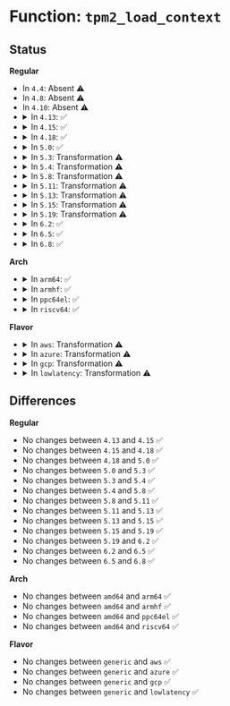 # Function: <code>tpm2_load_context</code>

## Status
<b>Regular</b>
<ul>
<li>
In <code>4.4</code>: Absent ⚠️
</li>
<li>
In <code>4.8</code>: Absent ⚠️
</li>
<li>
In <code>4.10</code>: Absent ⚠️
</li>
<li>
<details>
<summary>In <code>4.13</code>: ✅</summary>

```c
int tpm2_load_context(struct tpm_chip *chip, u8 *buf, unsigned int *offset, u32 *handle);
```

**Collision:** Unique Static

**Inline:** No

**Transformation:** False

**Instances:**

```
In drivers/char/tpm/tpm2-space.c (ffffffff815bc160)
Location: drivers/char/tpm/tpm2-space.c:70
Inline: False
Direct callers:
  - drivers/char/tpm/tpm2-space.c:tpm2_prepare_space
  - drivers/char/tpm/tpm2-space.c:tpm2_prepare_space
```
**Symbols:**

```
ffffffff815bc160-ffffffff815bc31f: tpm2_load_context (STB_LOCAL)
```
</details>
</li>
<li>
<details>
<summary>In <code>4.15</code>: ✅</summary>

```c
int tpm2_load_context(struct tpm_chip *chip, u8 *buf, unsigned int *offset, u32 *handle);
```

**Collision:** Unique Static

**Inline:** No

**Transformation:** False

**Instances:**

```
In drivers/char/tpm/tpm2-space.c (ffffffff81622640)
Location: drivers/char/tpm/tpm2-space.c:70
Inline: False
Direct callers:
  - drivers/char/tpm/tpm2-space.c:tpm2_prepare_space
  - drivers/char/tpm/tpm2-space.c:tpm2_prepare_space
```
**Symbols:**

```
ffffffff81622640-ffffffff816227bf: tpm2_load_context (STB_LOCAL)
```
</details>
</li>
<li>
<details>
<summary>In <code>4.18</code>: ✅</summary>

```c
int tpm2_load_context(struct tpm_chip *chip, u8 *buf, unsigned int *offset, u32 *handle);
```

**Collision:** Unique Static

**Inline:** No

**Transformation:** False

**Instances:**

```
In drivers/char/tpm/tpm2-space.c (ffffffff8165c410)
Location: drivers/char/tpm/tpm2-space.c:71
Inline: False
Direct callers:
  - drivers/char/tpm/tpm2-space.c:tpm2_prepare_space
  - drivers/char/tpm/tpm2-space.c:tpm2_prepare_space
```
**Symbols:**

```
ffffffff8165c410-ffffffff8165c5b4: tpm2_load_context (STB_LOCAL)
```
</details>
</li>
<li>
<details>
<summary>In <code>5.0</code>: ✅</summary>

```c
int tpm2_load_context(struct tpm_chip *chip, u8 *buf, unsigned int *offset, u32 *handle);
```

**Collision:** Unique Static

**Inline:** No

**Transformation:** False

**Instances:**

```
In drivers/char/tpm/tpm2-space.c (ffffffff81679780)
Location: drivers/char/tpm/tpm2-space.c:70
Inline: False
Direct callers:
  - drivers/char/tpm/tpm2-space.c:tpm2_prepare_space
  - drivers/char/tpm/tpm2-space.c:tpm2_prepare_space
```
**Symbols:**

```
ffffffff81679780-ffffffff81679924: tpm2_load_context (STB_LOCAL)
```
</details>
</li>
<li>
<details>
<summary>In <code>5.3</code>: Transformation ⚠️</summary>

```c
int tpm2_load_context(struct tpm_chip *chip, u8 *buf, unsigned int *offset, u32 *handle);
```

**Collision:** Unique Static

**Inline:** No

**Transformation:** True

**Instances:**

```
In drivers/char/tpm/tpm2-space.c (0)
Location: drivers/char/tpm/tpm2-space.c:68
Inline: False
Direct callers:
  - drivers/char/tpm/tpm2-space.c:tpm2_prepare_space
  - drivers/char/tpm/tpm2-space.c:tpm2_prepare_space
```
**Symbols:**

```
ffffffff816afd90-ffffffff816aff1c: tpm2_load_context (STB_LOCAL)
ffffffff816b08bc-ffffffff816b0918: tpm2_load_context.cold (STB_LOCAL)
```
</details>
</li>
<li>
<details>
<summary>In <code>5.4</code>: Transformation ⚠️</summary>

```c
int tpm2_load_context(struct tpm_chip *chip, u8 *buf, unsigned int *offset, u32 *handle);
```

**Collision:** Unique Static

**Inline:** No

**Transformation:** True

**Instances:**

```
In drivers/char/tpm/tpm2-space.c (0)
Location: drivers/char/tpm/tpm2-space.c:68
Inline: False
Direct callers:
  - drivers/char/tpm/tpm2-space.c:tpm2_prepare_space
  - drivers/char/tpm/tpm2-space.c:tpm2_prepare_space
```
**Symbols:**

```
ffffffff816d2a90-ffffffff816d2c1c: tpm2_load_context (STB_LOCAL)
ffffffff816d35bc-ffffffff816d3618: tpm2_load_context.cold (STB_LOCAL)
```
</details>
</li>
<li>
<details>
<summary>In <code>5.8</code>: Transformation ⚠️</summary>

```c
int tpm2_load_context(struct tpm_chip *chip, u8 *buf, unsigned int *offset, u32 *handle);
```

**Collision:** Unique Static

**Inline:** No

**Transformation:** True

**Instances:**

```
In drivers/char/tpm/tpm2-space.c (0)
Location: drivers/char/tpm/tpm2-space.c:71
Inline: False
Direct callers:
  - drivers/char/tpm/tpm2-space.c:tpm2_load_space
  - drivers/char/tpm/tpm2-space.c:tpm2_load_space
```
**Symbols:**

```
ffffffff81786cb0-ffffffff81786e16: tpm2_load_context (STB_LOCAL)
ffffffff81787724-ffffffff81787780: tpm2_load_context.cold (STB_LOCAL)
```
</details>
</li>
<li>
<details>
<summary>In <code>5.11</code>: Transformation ⚠️</summary>

```c
int tpm2_load_context(struct tpm_chip *chip, u8 *buf, unsigned int *offset, u32 *handle);
```

**Collision:** Unique Static

**Inline:** No

**Transformation:** True

**Instances:**

```
In drivers/char/tpm/tpm2-space.c (0)
Location: drivers/char/tpm/tpm2-space.c:71
Inline: False
Direct callers:
  - drivers/char/tpm/tpm2-space.c:tpm2_load_space
  - drivers/char/tpm/tpm2-space.c:tpm2_load_space
```
**Symbols:**

```
ffffffff8179ddc0-ffffffff8179df26: tpm2_load_context (STB_LOCAL)
ffffffff81c0a76b-ffffffff81c0a7c7: tpm2_load_context.cold (STB_LOCAL)
```
</details>
</li>
<li>
<details>
<summary>In <code>5.13</code>: Transformation ⚠️</summary>

```c
int tpm2_load_context(struct tpm_chip *chip, u8 *buf, unsigned int *offset, u32 *handle);
```

**Collision:** Unique Static

**Inline:** No

**Transformation:** True

**Instances:**

```
In drivers/char/tpm/tpm2-space.c (0)
Location: drivers/char/tpm/tpm2-space.c:71
Inline: False
Direct callers:
  - drivers/char/tpm/tpm2-space.c:tpm2_prepare_space
  - drivers/char/tpm/tpm2-space.c:tpm2_prepare_space
```
**Symbols:**

```
ffffffff81780780-ffffffff817808e6: tpm2_load_context (STB_LOCAL)
ffffffff81bfc203-ffffffff81bfc25f: tpm2_load_context.cold (STB_LOCAL)
```
</details>
</li>
<li>
<details>
<summary>In <code>5.15</code>: Transformation ⚠️</summary>

```c
int tpm2_load_context(struct tpm_chip *chip, u8 *buf, unsigned int *offset, u32 *handle);
```

**Collision:** Unique Static

**Inline:** No

**Transformation:** True

**Instances:**

```
In drivers/char/tpm/tpm2-space.c (0)
Location: drivers/char/tpm/tpm2-space.c:71
Inline: False
Direct callers:
  - drivers/char/tpm/tpm2-space.c:tpm2_prepare_space
  - drivers/char/tpm/tpm2-space.c:tpm2_prepare_space
```
**Symbols:**

```
ffffffff81806b90-ffffffff81806cf6: tpm2_load_context (STB_LOCAL)
ffffffff81cfcf07-ffffffff81cfcf63: tpm2_load_context.cold (STB_LOCAL)
```
</details>
</li>
<li>
<details>
<summary>In <code>5.19</code>: Transformation ⚠️</summary>

```c
int tpm2_load_context(struct tpm_chip *chip, u8 *buf, unsigned int *offset, u32 *handle);
```

**Collision:** Unique Static

**Inline:** No

**Transformation:** True

**Instances:**

```
In drivers/char/tpm/tpm2-space.c (0)
Location: drivers/char/tpm/tpm2-space.c:71
Inline: False
Direct callers:
  - drivers/char/tpm/tpm2-space.c:tpm2_prepare_space
  - drivers/char/tpm/tpm2-space.c:tpm2_prepare_space
```
**Symbols:**

```
ffffffff81946770-ffffffff819468f2: tpm2_load_context (STB_LOCAL)
ffffffff81ec57c9-ffffffff81ec5809: tpm2_load_context.cold (STB_LOCAL)
```
</details>
</li>
<li>
<details>
<summary>In <code>6.2</code>: ✅</summary>

```c
int tpm2_load_context(struct tpm_chip *chip, u8 *buf, unsigned int *offset, u32 *handle);
```

**Collision:** Unique Static

**Inline:** No

**Transformation:** False

**Instances:**

```
In drivers/char/tpm/tpm2-space.c (ffffffff81aa99a0)
Location: drivers/char/tpm/tpm2-space.c:71
Inline: False
Direct callers:
  - drivers/char/tpm/tpm2-space.c:tpm2_prepare_space
  - drivers/char/tpm/tpm2-space.c:tpm2_prepare_space
```
**Symbols:**

```
ffffffff81aa99a0-ffffffff81aa9b6a: tpm2_load_context (STB_LOCAL)
```
</details>
</li>
<li>
<details>
<summary>In <code>6.5</code>: ✅</summary>

```c
int tpm2_load_context(struct tpm_chip *chip, u8 *buf, unsigned int *offset, u32 *handle);
```

**Collision:** Unique Static

**Inline:** No

**Transformation:** False

**Instances:**

```
In drivers/char/tpm/tpm2-space.c (ffffffff81af53b0)
Location: drivers/char/tpm/tpm2-space.c:71
Inline: False
Direct callers:
  - drivers/char/tpm/tpm2-space.c:tpm2_prepare_space
  - drivers/char/tpm/tpm2-space.c:tpm2_prepare_space
```
**Symbols:**

```
ffffffff81af53b0-ffffffff81af5576: tpm2_load_context (STB_LOCAL)
```
</details>
</li>
<li>
<details>
<summary>In <code>6.8</code>: ✅</summary>

```c
int tpm2_load_context(struct tpm_chip *chip, u8 *buf, unsigned int *offset, u32 *handle);
```

**Collision:** Unique Static

**Inline:** No

**Transformation:** False

**Instances:**

```
In drivers/char/tpm/tpm2-space.c (ffffffff81b489a0)
Location: drivers/char/tpm/tpm2-space.c:71
Inline: False
Direct callers:
  - drivers/char/tpm/tpm2-space.c:tpm2_prepare_space
  - drivers/char/tpm/tpm2-space.c:tpm2_prepare_space
```
**Symbols:**

```
ffffffff81b489a0-ffffffff81b48b66: tpm2_load_context (STB_LOCAL)
```
</details>
</li>
</ul>
<b>Arch</b>
<ul>
<li>
<details>
<summary>In <code>arm64</code>: ✅</summary>

```c
int tpm2_load_context(struct tpm_chip *chip, u8 *buf, unsigned int *offset, u32 *handle);
```

**Collision:** Unique Static

**Inline:** No

**Transformation:** False

**Instances:**

```
In drivers/char/tpm/tpm2-space.c (ffff8000108bd638)
Location: drivers/char/tpm/tpm2-space.c:68
Inline: False
Direct callers:
  - drivers/char/tpm/tpm2-space.c:tpm2_prepare_space
  - drivers/char/tpm/tpm2-space.c:tpm2_prepare_space
```
**Symbols:**

```
ffff8000108bd638-ffff8000108bd85c: tpm2_load_context (STB_LOCAL)
```
</details>
</li>
<li>
<details>
<summary>In <code>armhf</code>: ✅</summary>

```c
int tpm2_load_context(struct tpm_chip *chip, u8 *buf, unsigned int *offset, u32 *handle);
```

**Collision:** Unique Static

**Inline:** No

**Transformation:** False

**Instances:**

```
In drivers/char/tpm/tpm2-space.c (c09b6a60)
Location: drivers/char/tpm/tpm2-space.c:68
Inline: False
Direct callers:
  - drivers/char/tpm/tpm2-space.c:tpm2_prepare_space
  - drivers/char/tpm/tpm2-space.c:tpm2_prepare_space
```
**Symbols:**

```
c09b6a60-c09b6cb4: tpm2_load_context (STB_LOCAL)
```
</details>
</li>
<li>
<details>
<summary>In <code>ppc64el</code>: ✅</summary>

```c
int tpm2_load_context(struct tpm_chip *chip, u8 *buf, unsigned int *offset, u32 *handle);
```

**Collision:** Unique Static

**Inline:** No

**Transformation:** False

**Instances:**

```
In drivers/char/tpm/tpm2-space.c (c00000000095f4f0)
Location: drivers/char/tpm/tpm2-space.c:68
Inline: False
Direct callers:
  - drivers/char/tpm/tpm2-space.c:tpm2_prepare_space
  - drivers/char/tpm/tpm2-space.c:tpm2_prepare_space
```
**Symbols:**

```
c00000000095f4f0-c00000000095f770: tpm2_load_context (STB_LOCAL)
```
</details>
</li>
<li>
<details>
<summary>In <code>riscv64</code>: ✅</summary>

```c
int tpm2_load_context(struct tpm_chip *chip, u8 *buf, unsigned int *offset, u32 *handle);
```

**Collision:** Unique Static

**Inline:** No

**Transformation:** False

**Instances:**

```
In drivers/char/tpm/tpm2-space.c (ffffffe00056fa4c)
Location: drivers/char/tpm/tpm2-space.c:68
Inline: False
Direct callers:
  - drivers/char/tpm/tpm2-space.c:tpm2_prepare_space
  - drivers/char/tpm/tpm2-space.c:tpm2_prepare_space
```
**Symbols:**

```
ffffffe00056fa4c-ffffffe00056fcce: tpm2_load_context (STB_LOCAL)
```
</details>
</li>
</ul>
<b>Flavor</b>
<ul>
<li>
<details>
<summary>In <code>aws</code>: Transformation ⚠️</summary>

```c
int tpm2_load_context(struct tpm_chip *chip, u8 *buf, unsigned int *offset, u32 *handle);
```

**Collision:** Unique Static

**Inline:** No

**Transformation:** True

**Instances:**

```
In drivers/char/tpm/tpm2-space.c (0)
Location: drivers/char/tpm/tpm2-space.c:68
Inline: False
Direct callers:
  - drivers/char/tpm/tpm2-space.c:tpm2_prepare_space
  - drivers/char/tpm/tpm2-space.c:tpm2_prepare_space
```
**Symbols:**

```
ffffffff816984e0-ffffffff8169866c: tpm2_load_context (STB_LOCAL)
ffffffff8169900c-ffffffff81699068: tpm2_load_context.cold (STB_LOCAL)
```
</details>
</li>
<li>
<details>
<summary>In <code>azure</code>: Transformation ⚠️</summary>

```c
int tpm2_load_context(struct tpm_chip *chip, u8 *buf, unsigned int *offset, u32 *handle);
```

**Collision:** Unique Static

**Inline:** No

**Transformation:** True

**Instances:**

```
In drivers/char/tpm/tpm2-space.c (0)
Location: drivers/char/tpm/tpm2-space.c:68
Inline: False
Direct callers:
  - drivers/char/tpm/tpm2-space.c:tpm2_prepare_space
  - drivers/char/tpm/tpm2-space.c:tpm2_prepare_space
```
**Symbols:**

```
ffffffff81675ed0-ffffffff8167605c: tpm2_load_context (STB_LOCAL)
ffffffff816769fc-ffffffff81676a58: tpm2_load_context.cold (STB_LOCAL)
```
</details>
</li>
<li>
<details>
<summary>In <code>gcp</code>: Transformation ⚠️</summary>

```c
int tpm2_load_context(struct tpm_chip *chip, u8 *buf, unsigned int *offset, u32 *handle);
```

**Collision:** Unique Static

**Inline:** No

**Transformation:** True

**Instances:**

```
In drivers/char/tpm/tpm2-space.c (0)
Location: drivers/char/tpm/tpm2-space.c:68
Inline: False
Direct callers:
  - drivers/char/tpm/tpm2-space.c:tpm2_prepare_space
  - drivers/char/tpm/tpm2-space.c:tpm2_prepare_space
```
**Symbols:**

```
ffffffff816c6750-ffffffff816c68dc: tpm2_load_context (STB_LOCAL)
ffffffff816c727c-ffffffff816c72d8: tpm2_load_context.cold (STB_LOCAL)
```
</details>
</li>
<li>
<details>
<summary>In <code>lowlatency</code>: Transformation ⚠️</summary>

```c
int tpm2_load_context(struct tpm_chip *chip, u8 *buf, unsigned int *offset, u32 *handle);
```

**Collision:** Unique Static

**Inline:** No

**Transformation:** True

**Instances:**

```
In drivers/char/tpm/tpm2-space.c (0)
Location: drivers/char/tpm/tpm2-space.c:68
Inline: False
Direct callers:
  - drivers/char/tpm/tpm2-space.c:tpm2_prepare_space
  - drivers/char/tpm/tpm2-space.c:tpm2_prepare_space
```
**Symbols:**

```
ffffffff816e0c40-ffffffff816e0dc9: tpm2_load_context (STB_LOCAL)
ffffffff816e176c-ffffffff816e17c8: tpm2_load_context.cold (STB_LOCAL)
```
</details>
</li>
</ul>

## Differences
<b>Regular</b>
<ul>
<li>
No changes between <code>4.13</code> and <code>4.15</code> ✅
</li>
<li>
No changes between <code>4.15</code> and <code>4.18</code> ✅
</li>
<li>
No changes between <code>4.18</code> and <code>5.0</code> ✅
</li>
<li>
No changes between <code>5.0</code> and <code>5.3</code> ✅
</li>
<li>
No changes between <code>5.3</code> and <code>5.4</code> ✅
</li>
<li>
No changes between <code>5.4</code> and <code>5.8</code> ✅
</li>
<li>
No changes between <code>5.8</code> and <code>5.11</code> ✅
</li>
<li>
No changes between <code>5.11</code> and <code>5.13</code> ✅
</li>
<li>
No changes between <code>5.13</code> and <code>5.15</code> ✅
</li>
<li>
No changes between <code>5.15</code> and <code>5.19</code> ✅
</li>
<li>
No changes between <code>5.19</code> and <code>6.2</code> ✅
</li>
<li>
No changes between <code>6.2</code> and <code>6.5</code> ✅
</li>
<li>
No changes between <code>6.5</code> and <code>6.8</code> ✅
</li>
</ul>
<b>Arch</b>
<ul>
<li>
No changes between <code>amd64</code> and <code>arm64</code> ✅
</li>
<li>
No changes between <code>amd64</code> and <code>armhf</code> ✅
</li>
<li>
No changes between <code>amd64</code> and <code>ppc64el</code> ✅
</li>
<li>
No changes between <code>amd64</code> and <code>riscv64</code> ✅
</li>
</ul>
<b>Flavor</b>
<ul>
<li>
No changes between <code>generic</code> and <code>aws</code> ✅
</li>
<li>
No changes between <code>generic</code> and <code>azure</code> ✅
</li>
<li>
No changes between <code>generic</code> and <code>gcp</code> ✅
</li>
<li>
No changes between <code>generic</code> and <code>lowlatency</code> ✅
</li>
</ul>
